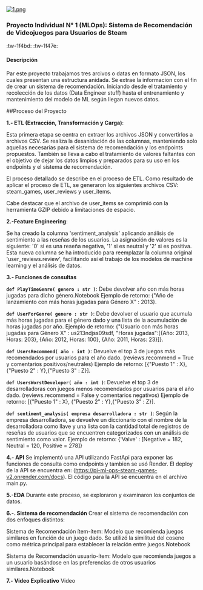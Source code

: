 [![1.png](https://i.postimg.cc/zGsDyTXW/1.png)](https://postimg.cc/zykYMbhX)

### Proyecto Individual N° 1 (MLOps): Sistema de Recomendación de Videojuegos para Usuarios de Steam

:tw-1f4bd: :tw-1f47e:

#### Descripción

Par este proyecto trabajamos tres arcivos o datas en formato JSON, los cuales presentan una estructura anidada. Se extrae la informacion con el fin de crear un sistema de recomendación. Iniciando desde el tratamiento y recolección de los datos (Data Engineer stuff) hasta el entrenamiento y mantenimiento del modelo de ML según llegan nuevos datos.

##Proceso del Proyecto

**1.- ETL (Extracción, Transformación y Carga)**:

Esta primera etapa se centra en extraer los archivos JSON y convertirlos a archivos CSV. Se realiza la desanidación de las columnas, manteniendo solo aquellas necesarias para el sistema de recomendación y los endpoints propuestos. También se lleva a cabo el tratamiento de valores faltantes con el objetivo de dejar los datos limpios y preparados para su uso en los endpoints y el sistema de recomendación.

El proceso detallado se describe en el proceso de ETL. Como resultado de aplicar el proceso de ETL, se generaron los siguientes archivos CSV: steam_games, user_reviews y user_items.

Cabe destacar que el archivo de user_items se comprimió con la herramienta GZIP debido a limitaciones de espacio.

**2.-Feature Engineering**:

Se ha creado la columna 'sentiment_analysis' aplicando análisis de sentimiento a las reseñas de los usuarios. La asignación de valores es la siguiente: '0' si es una reseña negativa, '1' si es neutral y '2' si es positiva. Esta nueva columna se ha introducido para reemplazar la columna original 'user_reviews.review', facilitando así el trabajo de los modelos de machine learning y el análisis de datos.

**3.- Funciones de consultas**

**`def PlayTimeGenre( genero : str )`**: Debe devolver año con más horas jugadas para dicho género.Notebook
Ejemplo de retorno: {"Año de lanzamiento con más horas jugadas para Género X" : 2013}.

**`def UserForGenre( genero : str )`**: Debe devolver el usuario que acumula más horas jugadas para el género dado y una lista de la acumulación de horas jugadas por año.
Ejemplo de retorno: {"Usuario con más horas jugadas para Género X" : us213ndjss09sdf, "Horas jugadas":[{Año: 2013, Horas: 203}, {Año: 2012, Horas: 100}, {Año: 2011, Horas: 23}]}.

**`def UsersRecommend( año : int )`**: Devuelve el top 3 de juegos más recomendados por usuarios para el año dado. (reviews.recommend = True y comentarios positivos/neutrales)
Ejemplo de retorno: [{"Puesto 1" : X}, {"Puesto 2" : Y},{"Puesto 3" : Z}].

**`def UsersWorstDeveloper( año : int )`**: Devuelve el top 3 de desarrolladoras con juegos menos recomendados por usuarios para el año dado. (reviews.recommend = False y comentarios negativos)
Ejemplo de retorno: [{"Puesto 1" : X}, {"Puesto 2" : Y},{"Puesto 3" : Z}].

**`def sentiment_analysis( empresa desarrolladora : str )`**: Según la empresa desarrolladora, se devuelve un diccionario con el nombre de la desarrolladora como llave y una lista con la cantidad total de registros de reseñas de usuarios que se encuentren categorizados con un análisis de sentimiento como valor.
Ejemplo de retorno: {'Valve' : [Negative = 182, Neutral = 120, Positive = 278]}

**4.- API**
Se implementó una API utilizando FastApi para exponer las funciones de consulta como endpoints y tambien se usó Render. El deploy de la API se encuentra en: (https://pi-ml-ops-steam-games-v2.onrender.com/docs). El código para la API se encuentra en el archivo main.py.

**5.-EDA**
Durante este proceso, se exploraron y examinaron los conjuntos de datos.

**6.-. Sistema de recomendación**
Crear el sistema de recomendación con dos enfoques distintos:

Sistema de Recomendación ítem-ítem: Modelo que recomienda juegos similares en función de un juego dado. Se utilizó la similitud del coseno como métrica principal para establecer la relación entre juegos.Notebook

Sistema de Recomendación usuario-ítem: Modelo que recomienda juegos a un usuario basándose en las preferencias de otros usuarios similares.Notebook

**7.- Video Explicativo**
Video
